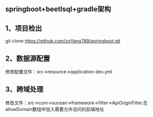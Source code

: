 ## springboot+beetlsql+gradle架构

## 1、项目检出

  git clone https://github.com/zqYang789/springboot.git

## 2、数据源配置

  修改配置文件：src->resource->application-dev.yml
  
## 3、跨域处理

  修改文件：src->com->sunsan->framework->filter->ApiOriginFilter,在allowDomain数组中加入需要允许访问的前端地址
